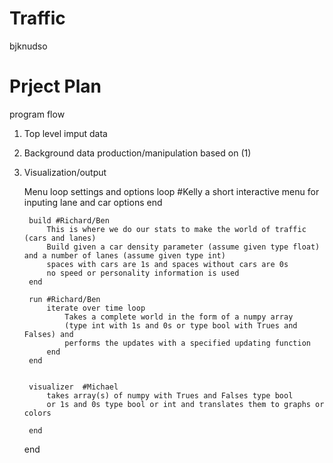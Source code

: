 Traffic
=
bjknudso

Prject Plan
======

program flow

1. Top level imput data
2. Background data production/manipulation based on (1)
3. Visualization/output



	Menu loop
		settings and options loop #Kelly
			a short interactive menu for inputing lane and car options
		end
	
		build #Richard/Ben
			This is where we do our stats to make the world of traffic (cars and lanes)
			Build given a car density parameter (assume given type float) and a number of lanes (assume given type int)
			spaces with cars are 1s and spaces without cars are 0s
			no speed or personality information is used
		end
    
		run #Richard/Ben
			iterate over time loop
				Takes a complete world in the form of a numpy array
				(type int with 1s and 0s or type bool with Trues and Falses) and 
				performs the updates with a specified updating function
			end
		end
	
	
		visualizer  #Michael
			takes array(s) of numpy with Trues and Falses type bool 
			or 1s and 0s type bool or int and translates them to graphs or colors 
		
		end

	end

